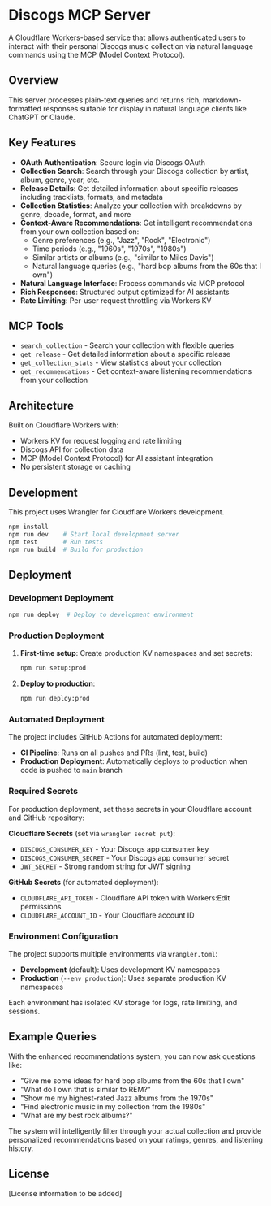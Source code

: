 # Discogs MCP Server

A Cloudflare Workers-based service that allows authenticated users to interact with their personal Discogs music collection via natural language commands using the MCP (Model Context Protocol).

## Overview

This server processes plain-text queries and returns rich, markdown-formatted responses suitable for display in natural language clients like ChatGPT or Claude.

## Key Features

- **OAuth Authentication**: Secure login via Discogs OAuth
- **Collection Search**: Search through your Discogs collection by artist, album, genre, year, etc.
- **Release Details**: Get detailed information about specific releases including tracklists, formats, and metadata
- **Collection Statistics**: Analyze your collection with breakdowns by genre, decade, format, and more
- **Context-Aware Recommendations**: Get intelligent recommendations from your own collection based on:
  - Genre preferences (e.g., "Jazz", "Rock", "Electronic")
  - Time periods (e.g., "1960s", "1970s", "1980s")
  - Similar artists or albums (e.g., "similar to Miles Davis")
  - Natural language queries (e.g., "hard bop albums from the 60s that I own")
- **Natural Language Interface**: Process commands via MCP protocol
- **Rich Responses**: Structured output optimized for AI assistants
- **Rate Limiting**: Per-user request throttling via Workers KV

## MCP Tools

- `search_collection` - Search your collection with flexible queries
- `get_release` - Get detailed information about a specific release
- `get_collection_stats` - View statistics about your collection
- `get_recommendations` - Get context-aware listening recommendations from your collection

## Architecture

Built on Cloudflare Workers with:

- Workers KV for request logging and rate limiting
- Discogs API for collection data
- MCP (Model Context Protocol) for AI assistant integration
- No persistent storage or caching

## Development

This project uses Wrangler for Cloudflare Workers development.

```bash
npm install
npm run dev    # Start local development server
npm test       # Run tests
npm run build  # Build for production
```

## Deployment

### Development Deployment

```bash
npm run deploy  # Deploy to development environment
```

### Production Deployment

1. **First-time setup**: Create production KV namespaces and set secrets:
   ```bash
   npm run setup:prod
   ```

2. **Deploy to production**:
   ```bash
   npm run deploy:prod
   ```

### Automated Deployment

The project includes GitHub Actions for automated deployment:

- **CI Pipeline**: Runs on all pushes and PRs (lint, test, build)
- **Production Deployment**: Automatically deploys to production when code is pushed to `main` branch

### Required Secrets

For production deployment, set these secrets in your Cloudflare account and GitHub repository:

**Cloudflare Secrets** (set via `wrangler secret put`):
- `DISCOGS_CONSUMER_KEY` - Your Discogs app consumer key
- `DISCOGS_CONSUMER_SECRET` - Your Discogs app consumer secret  
- `JWT_SECRET` - Strong random string for JWT signing

**GitHub Secrets** (for automated deployment):
- `CLOUDFLARE_API_TOKEN` - Cloudflare API token with Workers:Edit permissions
- `CLOUDFLARE_ACCOUNT_ID` - Your Cloudflare account ID

### Environment Configuration

The project supports multiple environments via `wrangler.toml`:

- **Development** (default): Uses development KV namespaces
- **Production** (`--env production`): Uses separate production KV namespaces

Each environment has isolated KV storage for logs, rate limiting, and sessions.

## Example Queries

With the enhanced recommendations system, you can now ask questions like:

- "Give me some ideas for hard bop albums from the 60s that I own"
- "What do I own that is similar to REM?"
- "Show me my highest-rated Jazz albums from the 1970s"
- "Find electronic music in my collection from the 1980s"
- "What are my best rock albums?"

The system will intelligently filter through your actual collection and provide personalized recommendations based on your ratings, genres, and listening history.

## License

[License information to be added]

